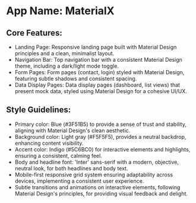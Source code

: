 # **App Name**: MaterialX

## Core Features:

- Landing Page: Responsive landing page built with Material Design principles and a clean, minimalist layout.
- Navigation Bar: Top navigation bar with a consistent Material Design theme, including a dark/light mode toggle.
- Form Pages: Form pages (contact, login) styled with Material Design, featuring subtle shadows and consistent spacing.
- Data Display Pages: Data display pages (dashboard, list views) that present mock data, styled using Material Design for a cohesive UI/UX.

## Style Guidelines:

- Primary color: Blue (#3F51B5) to provide a sense of trust and stability, aligning with Material Design's clean aesthetic.
- Background color: Light gray (#F5F5F5), provides a neutral backdrop, enhancing content visibility.
- Accent color: Indigo (#5C6BC0) for interactive elements and highlights, ensuring a consistent, calming feel.
- Body and headline font: 'Inter' sans-serif with a modern, objective, neutral look, for both headlines and body text.
- Mobile-first responsive grid system ensuring adaptability across devices, implementing a consistent user experience.
- Subtle transitions and animations on interactive elements, following Material Design's principles, for providing visual feedback and delight.
